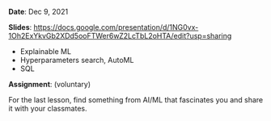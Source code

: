 **Date**: Dec 9, 2021

**Slides**: https://docs.google.com/presentation/d/1NG0vx-1Oh2ExYkvGb2XDd5ooFTWer6wZ2LcTbL2oHTA/edit?usp=sharing

* Explainable ML
* Hyperparameters search, AutoML 
* SQL

**Assignment**: (voluntary)

For the last lesson, find something from AI/ML that fascinates you and share it with your classmates.


